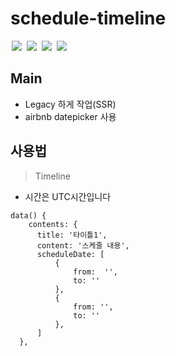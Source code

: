 <h1>schedule-timeline</h1>


<span style="margin:0 2px"><img src="https://img.shields.io/badge/framework-vue-brightgreen.svg" ></span>
<span style="margin:0 2px"><img src="https://img.shields.io/badge/Rendering-SSR-blue.svg" ></span>
<span style="margin:0 2px"><img src="https://img.shields.io/badge/style-sass-yellowgreen.svg" ></span>
<span style="margin:0 2px"><img src="https://img.shields.io/badge/datePicker-airbnbDatepicker-red.svg" ></span>



## Main
- Legacy 하게 작업(SSR)
- airbnb datepicker 사용

## 사용법
> Timeline
- 시간은 UTC시간입니다

```
data() {
    contents: {
      title: '타이틀1',
      content: '스케줄 내용',
      scheduleDate: [
          {
              from:  '',
              to: ''
          },
          {
              from: '',
              to: ''
          },
      ]
  },
```